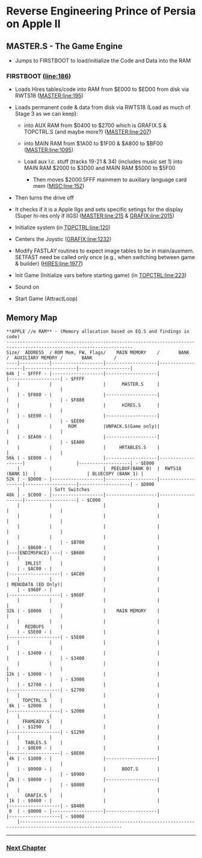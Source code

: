 # Reverse Engineering Prince of Persia on Apple II

## MASTER.S - The Game Engine
- Jumps to FIRSTBOOT to load/initialize the Code and Data into the RAM

### FIRSTBOOT ([line:186](https://github.com/magraina/Prince-of-Persia-Apple-II/blob/master/01%20POP%20Source/Source/MASTER.S#L186))

- Loads Hires tables/code into RAM from $E000 to $ED00 from disk via RWTS18 ([MASTER:line:195](https://github.com/magraina/Prince-of-Persia-Apple-II/blob/master/01%20POP%20Source/Source/MASTER.S#L195))

- Loads permanent code & data from disk via RWTS18 (Load as much of Stage 3 as we can keep):
  - into AUX RAM from $0400 to $2700 which is GRAFIX.S & TOPCTRL.S (and maybe more?) ([MASTER:line:207](https://github.com/magraina/Prince-of-Persia-Apple-II/blob/master/01%20POP%20Source/Source/MASTER.S#L207))

  - into MAIN RAM from $1A00 to $1F00 & $A800 to $BF00 ([MASTER:line:1095](https://github.com/magraina/Prince-of-Persia-Apple-II/blob/master/01%20POP%20Source/Source/MASTER.S#L1095))

  - Load aux l.c. stuff (tracks 19-21 & 34) (includes music set 1) into MAIN RAM $2000 to $3D00 and MAIN RAM $5000 to $5F00
    - Then moves $2000.5FFF mainmem to auxiliary language card mem ([MISC:line:152](https://github.com/magraina/Prince-of-Persia-Apple-II/blob/master/01%20POP%20Source/Source/MISC.S#L152))

- Then turns the drive off

- It checks if it is a Apple IIgs and sets specific setings for the display (Super hi-res only if IIGS) ([MASTER:line:215](https://github.com/magraina/Prince-of-Persia-Apple-II/blob/master/01%20POP%20Source/Source/MASTER.S#L215) & [GRAFIX:line:2015](https://github.com/magraina/Prince-of-Persia-Apple-II/blob/master/01%20POP%20Source/Source/GRAFIX.S#L2015))

- Initialize system (in [TOPCTRL:line:120](https://github.com/magraina/Prince-of-Persia-Apple-II/blob/master/01%20POP%20Source/Source/TOPCTRL.S#L120))
 - Centers the Joystic ([GRAFIX:line:1232](https://github.com/magraina/Prince-of-Persia-Apple-II/blob/master/01%20POP%20Source/Source/GRAFIX.S#L1232))
 - Modify FASTLAY routines to expect image tables to be in main/auxmem.  SETFAST need be called only once  (e.g., when switching between game & builder) ([HIRES:line:1977](https://github.com/magraina/Prince-of-Persia-Apple-II/blob/master/01%20POP%20Source/Source/HIRES.S#L1977))
 - Init Game (Initialize vars before starting game) (in [TOPCTRL:line:223](https://github.com/magraina/Prince-of-Persia-Apple-II/blob/master/01%20POP%20Source/Source/TOPCTRL.S#L223))
 - Sound on
 - Start Game (AttractLoop)

## Memory Map

```
**APPLE //e RAM** - (Memory allocation based on EQ.S and findings in code)
---------------------------------------------------------------------------------------------------------------------
Size/  ADDRESS  / ROM Mem, FW, Flags/    MAIN MEMORY    /       BANK        /  AUXILIARY MEMORY /       BANK        /
----|-----------|-------------------|-------------------|-------------------|-------------------|-------------------|
64k | - $FFFF - |-------------------|-------------------|                   |-------------------| - $FFFF
    |           |                   |      MASTER.S     |                   |                   |      
    | - $F880 - |                   |-------------------|                   |                   | - $F880
    |           |                   |      HIRES.S      |                   |                   |      
    | - $EE00 - |                   |-------------------|                   |                   | - $EE00
    |           |      ROM          |UNPACK.S(Game only)|                   |                   |      
    | - $EA00 - |                   |-------------------|                   |                   | - $EA00
    |           |                   |     HRTABLES.S    |                   |                   |      
56k | - $E000 - |                   |-------------------|-------------------|                   |-------------------| - $E000
    |           |                   |  PEELBUF(BANK 0)  |  RWTS18 (BANK 1)  |                   | BLUECOPY (BANK 1) |
52k | - $D000 - |-------------------|-------------------|-------------------|-------------------|-------------------| - $D000
    |           | Soft Switches                                                                 
48k | - $C000 - |-------------------|-------------------|-------------------|-------------------| - $C000
    |           |                   |                   |                   |                   |      
    |           |                   |                   |                   |                   |      
    |           |                   |                   |                   |                   |      
    |           |                   |                   |                   |                   | - $B700
    | - $B600 - |                   |                   |                   |---(ENDIMSPACE) ---| - $B600
    |           |                   |                   |                   |      IMLIST       |      
    | - $AC00 - |                   |                   |                   |-------------------| - $AC00
    |           |                   |                   |                   | MENUDATA (ED Only)|      
    | - $960F - |                   |                   |                   |-------------------| - $960F
    |           |                   |                   |                   |                   |      
32k | - $8000   |                   |    MAIN MEMORY    |                   |                   |      
    |           |                   |                   |                   |      REDBUFS      |      
    | - $5E00 - |                   |                   |                   |-------------------| - $5E00
    |           |                   |                   |                   |                   |      
    | - $3400 - |                   |                   |                   |                   | - $3400
    |           |                   |                   |                   |                   |      
12k | - $3000 - |                   |                   |                   |                   | - $3000
    | - $2700 - |                   |                   |                   |-------------------| - $2700
    |           |                   |                   |                   |     TOPCTRL.S     |      
 8k | - $2000   |                   |                   |                   |-------------------| - $2000
    |           |                   |                   |                   |     FRAMEADV.S    |      
    | - $1290   |                   |                   |                   |-------------------| - $1290
    |           |                   |                   |                   |      TABLES.S     |      
    | - $0E00 - |                   |                   |                   |-------------------| - $0E00
 4k | - $1000 - |                   |-------------------|                   |                   |      
    | - $0900 - |                   |      BOOT.S       |                   |                   | - $0900
 2k | - $0800 - |                   |-------------------|                   |                   | - $0800
    |           |                   |                   |                   |      GRAFIX.S     |      
 1k | - $0400 - |                   |                   |                   |-------------------| - $0400
 0  | - $0000 - |-------------------|-------------------|                   |-------------------| - $0000
    |------------------------------------------------------------------------------------------------------------
```
---

### [Next Chapter](https://github.com/magraina/Prince-of-Persia-Apple-II/blob/master/03-ReverseEngineering-GAME-STARTS.md)